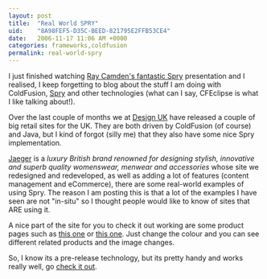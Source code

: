 ```yaml
---
layout: post
title:  "Real World SPRY"
uid:	"8A98FEF5-D35C-BEED-821795E2FFB53CE4"
date:   2006-11-17 11:06 AM +0000
categories: frameworks,coldfusion
permalink: real-world-spry
---
```

I just finished watching <a href="http://ray.camdenfamily.com/index.cfm/2006/11/16/Spry-Presentation-Recording" target="_blank">Ray Camden's fantastic Spry</a> presentation and I realised, I keep forgetting to blog about the stuff I am doing with ColdFusion, <a href="http://labs.adobe.com/technologies/spry/">Spry</a> and other technologies (what can I say, CFEclipse is what I like talking about!).

Over the last couple of months we at <a href="http://www.designuk.com/" target="_blank">Design UK</a> have released a couple of big retail sites for the UK. They are both driven by ColdFusion (of course) and Java, but I kind of forgot (silly me) that they also have some nice Spry implementation.

<a href="http://www.jaeger.co.uk/" target="_blank">Jaeger</a> is a <em>luxury British brand renowned for designing stylish, innovative and superb quality womenswear, menwear and accessories</em> whose site we redesigned and redeveloped, as well as adding a lot of features (content management and eCommerce), there are some real-world examples of using Spry. The reason I am posting this is that a lot of the examples I have seen are not "in-situ" so I thought people would like to know of sites that ARE using it.

A nice part of the site for you to check it out working are some product pages such as <a href="http://www.jaeger.co.uk/index.cfm?page=1094&amp;productid=600057E&amp;productvar=600057E-05300-S&amp;refpage=1243&amp;refelement=4129" target="_blank">this one</a> or <a href="http://www.jaeger.co.uk/index.cfm?page=1094&amp;productid=150036E&amp;productvar=150036E-07700-S&amp;refpage=1161" target="_blank">this one</a>. Just change the colour and you can see different related products and the image changes.

So, I know its a pre-release technology, but its pretty handy and works really well, go <a href="http://labs.adobe.com/technologies/spry/">check it out</a>.